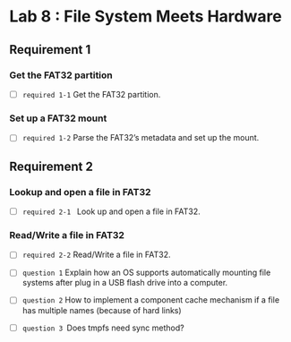 # Lab 8 : File System Meets Hardware

## Requirement 1

### Get the FAT32 partition
- [ ] `required 1-1` Get the FAT32 partition.

### Set up a FAT32 mount
- [ ] `required 1-2` Parse the FAT32’s metadata and set up the mount.

## Requirement 2

### Lookup and open a file in FAT32
- [ ] `required 2-1 ` Look up and open a file in FAT32.

### Read/Write a file in FAT32
- [ ] `required 2-2` Read/Write a file in FAT32.

- [ ] `question 1` Explain how an OS supports automatically mounting file systems after plug in a USB flash drive into a computer.

- [ ] `question 2` How to implement a component cache mechanism if a file has multiple names (because of hard links)

- [ ] `question 3 `Does tmpfs need sync method?